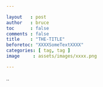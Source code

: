```yaml
---

layout   : post
author   : bruce
toc      : false
comments : false
title    : "THE-TITLE"
beforetoc: "XXXXSomeTextXXXX"
categories: [ tag, tag ]
image     : assets/images/xxxx.png

---
```


..